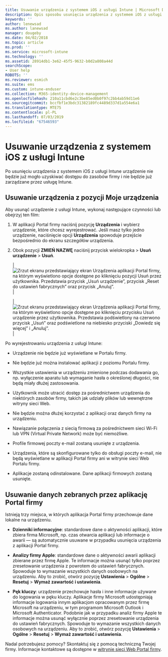 ```yaml
---
title: Usuwanie urządzenia z systemem iOS z usługi Intune | Microsoft Docs
description: Opis sposobu usunięcia urządzenia z systemem iOS z usługi Intune
keywords: ''
author: lenewsad
ms.author: lanewsad
manager: dougeby
ms.date: 04/02/2018
ms.topic: article
ms.prod: ''
ms.service: microsoft-intune
ms.technology: ''
ms.assetid: 28914db1-3e62-45f5-9632-b0d2a808a44d
searchScope:
- User help
ROBOTS: ''
ms.reviewer: esmich
ms.suite: ems
ms.custom: intune-enduser
ms.collection: M365-identity-device-management
ms.openlocfilehash: 210a11cbd6e2c3be85ed0b0f97c2bb4ab59d11e6
ms.sourcegitcommit: bccfbf1e3bdc31382189fc4489d337d1a554e6a1
ms.translationtype: MTE75
ms.contentlocale: pl-PL
ms.lasthandoff: 07/03/2019
ms.locfileid: "67546593"
---
```

# <a name="remove-your-ios-device-from-intune"></a>Usuwanie urządzenia z systemem iOS z usługi Intune

Po usunięciu urządzenia z systemem iOS z usługi Intune urządzenie nie będzie już mogło uzyskiwać dostępu do zasobów firmy i nie będzie już zarządzane przez usługę Intune.


## <a name="removing-the-device-from-my-devices"></a>Usuwanie urządzenia z pozycji Moje urządzenia

Aby usunąć urządzenie z usługi Intune, wykonaj następujące czynności lub obejrzyj ten film:


1. W aplikacji Portal firmy naciśnij pozycję **Urządzenia** i wybierz urządzenie, które chcesz wyrejestrować. Jeśli masz tylko jedno urządzenie, naciśnięcie opcji **Urządzenia** spowoduje przejście bezpośrednio do ekranu szczegółów urządzenia.

2. Obok pozycji **ZMIEŃ NAZWĘ** naciśnij przycisk wielokropka > **Usuń urządzenie** > **Usuń**.  

    |![Zrzut ekranu przedstawiający ekran Urządzenia aplikacji Portal firmy, na którym wyświetlono opcje dostępne po kliknięciu pozycji Usuń przez użytkownika. Przedstawia przycisk „Usuń urządzenie”, przycisk „Reset do ustawień fabrycznych” oraz przycisk „Anuluj”.](/intune-user-help/media/cp_ios_unenroll_after_1804_001.png)|

    |![Zrzut ekranu przedstawiający ekran Urządzenia aplikacji Portal firmy, na którym wyświetlono opcje dostępne po kliknięciu przycisku Usuń urządzenie przez użytkownika. Przedstawia podświetlony na czerwono przycisk „Usuń” oraz podświetlone na niebiesko przyciski „Dowiedz się więcej” i „Anuluj”.](/intune-user-help/media/cp_ios_unenroll_after_1804_002.png)|


  Po wyrejestrowaniu urządzenia z usługi Intune:

  - Urządzenie nie będzie już wyświetlane w Portalu firmy.

  - Nie będzie już można instalować aplikacji z poziomu Portalu firmy.

  - Wszystkie ustawienia w urządzeniu zmienione podczas dodawania go, np. wyłączenie aparatu lub wymaganie hasła o określonej długości, nie będą miały dłużej zastosowania.

  - Użytkownik może utracić dostęp za pośrednictwem urządzenia do niektórych zasobów firmy, takich jak udziały plików lub wewnętrzne witryny sieci Web.

  - Nie będzie można dłużej korzystać z aplikacji oraz danych firmy na urządzeniu.

  - Nawiązanie połączenia z siecią firmową za pośrednictwem sieci Wi-Fi lub VPN (Virtual Private Network) może być niemożliwe.

  - Profile firmowej poczty e-mail zostaną usunięte z urządzenia.

  - Urządzenia, które są skonfigurowane tylko do obsługi poczty e-mail, nie będą wyświetlane w aplikacji Portal firmy ani w witrynie sieci Web Portalu firmy.
  
  - Aplikacje zostaną odinstalowane. Dane aplikacji firmowych zostaną usunięte.

## <a name="removing-data-collected-by-the-company-portal-app"></a>Usuwanie danych zebranych przez aplikację Portal firmy

Istnieją trzy miejsca, w których aplikacja Portal firmy przechowuje dane lokalne na urządzeniu.

- **Dzienniki informacyjne**: standardowe dane o aktywności aplikacji, które zbiera firma Microsoft, np. czas otwarcia aplikacji lub informacje o awarii — są automatycznie usuwane w przypadku usunięcia urządzenia z aplikacji Portal firmy.

- **Analizy firmy Apple**: standardowe dane o aktywności awarii aplikacji zbierane przez firmę Apple. Te informacje można usunąć tylko poprzez zresetowanie urządzenia z powrotem do ustawień fabrycznych. Spowoduje to wymazanie wszystkich danych osobowych na urządzeniu. Aby to zrobić, otwórz pozycję **Ustawienia** > **Ogólne** > **Resetuj** > **Wymaż zawartość i ustawienia**.

- **Pęk kluczy**: urządzenie przechowuje hasła i inne informacje używane do logowania w pęku kluczy. Aplikacje firmy Microsoft udostępniają informacje logowania innym aplikacjom opracowanym przez firmę Microsoft na urządzeniu, w tym programom Microsoft Outlook i Microsoft Authenticator. Podobnie jak w przypadku analiz firmy Apple te informacje można usunąć wyłącznie poprzez zresetowanie urządzenia do ustawień fabrycznych. Spowoduje to wymazanie wszystkich danych osobowych na urządzeniu. Aby to zrobić, otwórz pozycję **Ustawienia** > **Ogólne** > **Resetuj** > **Wymaż zawartość i ustawienia**.


Nadal potrzebujesz pomocy? Skontaktuj się z pomocą techniczną Twojej firmy. Informacje kontaktowe są dostępne w [witrynie sieci Web Portal firmy](https://go.microsoft.com/fwlink/?linkid=2010980).
